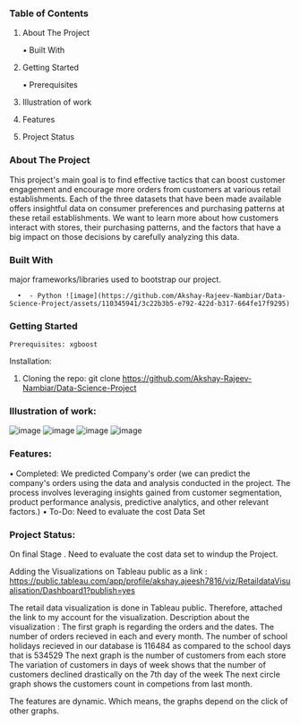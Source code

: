 ### Table of Contents

1.	About The Project
   
     •	Built With
2.	Getting Started

   
     •	Prerequisites
3.	Illustration of work
4.	Features
5.	Project Status 

### About The Project


This project's main goal is to find effective tactics that can boost customer engagement and encourage more orders from customers at various retail establishments. Each of the three datasets that have been made available offers insightful data on consumer preferences and purchasing patterns at these retail establishments. We want to learn more about how customers interact with stores, their purchasing patterns, and the factors that have a big impact on those decisions by carefully analyzing this data.

### Built With
major frameworks/libraries used to bootstrap our project.

      •	 - Python ![image](https://github.com/Akshay-Rajeev-Nambiar/Data-Science-Project/assets/110345941/3c22b3b5-e792-422d-b317-664fe17f9295)


### Getting Started

    Prerequisites: xgboost
    
   Installation:

   
1.	Cloning the repo:
       git clone https://github.com/Akshay-Rajeev-Nambiar/Data-Science-Project

### Illustration of work:


![image](https://github.com/Akshay-Rajeev-Nambiar/Data-Science-Project/assets/110345941/5fcb2a08-44de-41c3-998c-f9fe4d3c58c1)
![image](https://github.com/Akshay-Rajeev-Nambiar/Data-Science-Project/assets/110345941/a323044f-b54f-4725-b13d-aa86e448b53e)
![image](https://github.com/Akshay-Rajeev-Nambiar/Data-Science-Project/assets/110345941/22321eee-2561-409e-a8ec-15421947eabe)
![image](https://github.com/Akshay-Rajeev-Nambiar/Data-Science-Project/assets/110345941/72e592fc-66cd-4542-8a1e-b5c5274e6b8f)


### Features:

•	Completed: We predicted Company's order (we can predict the company's orders using the data and analysis conducted in the project. The process involves leveraging insights gained from customer segmentation, product performance analysis, predictive analytics, and other relevant factors.)
•	To-Do: Need to evaluate the cost Data Set

### Project Status:

On final Stage . Need to evaluate the cost data set to windup the Project.


Adding the Visualizations on Tableau public as a link : https://public.tableau.com/app/profile/akshay.ajeesh7816/viz/RetaildataVisualisation/Dashboard1?publish=yes

The retail data visualization is done in Tableau public. Therefore, attached the link to my account for the visualization. 
Description about the visualization : 
   The first graph is regarding the orders and the dates. The number of orders recieved in each and every month.
   The number of school holidays recieved in our database  is 116484 as compared to the school days that is 534529
   The next graph is the number of customers from each store
   The variation of customers in days of week shows that the number of customers declined drastically on the 7th day of the week
   The next circle graph shows the customers count in competions from last month.

The features are dynamic. Which means, the graphs depend on the click of other graphs.
